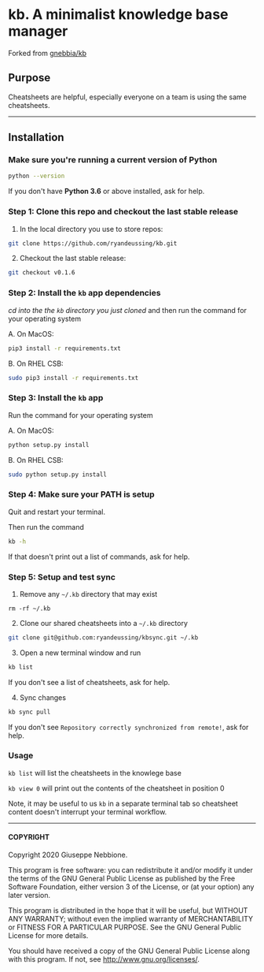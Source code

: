 # kb. A minimalist knowledge base manager

Forked from [gnebbia/kb](https://github.com/gnebbia/kb)

## Purpose

Cheatsheets are helpful, especially everyone on a team is using the
same cheatsheets.

--- 
## Installation

### Make sure you're running a current version of Python

```sh
python --version
```

If you don't have **Python 3.6** or above installed, ask for help.


### Step 1: Clone this repo and checkout the last stable release

1. In the local directory you use to store repos:

```sh
git clone https://github.com/ryandeussing/kb.git
```

2. Checkout the last stable release:

```sh
git checkout v0.1.6
```

### Step 2: Install the `kb` app dependencies

*cd into the the `kb` directory you just cloned* and then run the command for your operating system

A. On MacOS:

```sh
pip3 install -r requirements.txt
```

B. On RHEL CSB:

```sh
sudo pip3 install -r requirements.txt
```

### Step 3: Install the `kb` app

Run the command for your operating system

A. On MacOS:

```sh
python setup.py install
```

B. On RHEL CSB:

```sh
sudo python setup.py install
```

### Step 4: Make sure your PATH is setup 

Quit and restart your terminal.

Then run the command

```sh
kb -h
```

If that doesn't print out a list of commands, ask for help. 


### Step 5: Setup and test sync 

1. Remove any `~/.kb` directory that may exist

```
rm -rf ~/.kb
```

2. Clone our shared cheatsheets into a `~/.kb` directory

```sh
git clone git@github.com:ryandeussing/kbsync.git ~/.kb
```

3. Open a new terminal window and run

```sh
kb list
```

If you don't see a list of cheatsheets, ask for help.

4. Sync changes

```sh
kb sync pull
```

If you don't see `Repository correctly synchronized from remote!`, ask for help.


### Usage

`kb list` will list the cheatsheets in the knowlege base

`kb view 0` will print out the contents of the cheatsheet in position 0

Note, it may be useful to us `kb` in a separate terminal tab so cheatsheet
content doesn't interrupt your terminal workflow.

---
#### COPYRIGHT

Copyright 2020 Giuseppe Nebbione.

This program is free software: you can redistribute it and/or modify
it under the terms of the GNU General Public License as published by
the Free Software Foundation, either version 3 of the License, or
(at your option) any later version.

This program is distributed in the hope that it will be useful,
but WITHOUT ANY WARRANTY; without even the implied warranty of
MERCHANTABILITY or FITNESS FOR A PARTICULAR PURPOSE.  See the
GNU General Public License for more details.

You should have received a copy of the GNU General Public License
along with this program.  If not, see <http://www.gnu.org/licenses/>.
